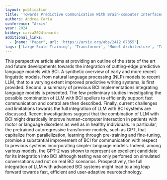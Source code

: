 ```yaml
---
layout: publication
title: 'Towards Predictive Communication With Brain-computer Interfaces Integrating Large Language Models'
authors: Andrea Caria
conference: "Arxiv"
year: 2024
bibkey: caria2024towards
additional_links:
  - {name: "Paper", url: 'https://arxiv.org/abs/2412.07355'}
tags: ['Large-Scale Training', 'Transformer', 'Model Architecture', 'Training Techniques', 'Tools', 'Fine-Tuning', 'GPT', 'Reinforcement Learning', 'Pre-Training', 'Pretraining Methods']
---
```

This perspective article aims at providing an outline of the state of the art
and future developments towards the integration of cutting-edge predictive
language models with BCI. A synthetic overview of early and more recent
linguistic models, from natural language processing (NLP) models to recent LLM,
that to a varying extent improved predictive writing systems, is first
provided. Second, a summary of previous BCI implementations integrating
language models is presented. The few preliminary studies investigating the
possible combination of LLM with BCI spellers to efficiently support fast
communication and control are then described. Finally, current challenges and
limitations towards the full integration of LLM with BCI systems are discussed.
Recent investigations suggest that the combination of LLM with BCI might
drastically improve human-computer interaction in patients with motor or
language disorders as well as in healthy individuals. In particular, the
pretrained autoregressive transformer models, such as GPT, that capitalize from
parallelization, learning through pre-training and fine-tuning, promise a
substantial improvement of BCI for communication with respect to previous
systems incorporating simpler language models. Indeed, among various models,
the GPT-2 was shown to represent an excellent candidate for its integration
into BCI although testing was only perfomed on simulated conversations and not
on real BCI scenarios. Prospectively, the full integration of LLM with advanced
BCI systems might lead to a big leap forward towards fast, efficient and
user-adaptive neurotechnology.
